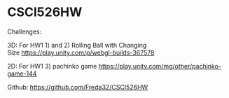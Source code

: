# CSCI526HW
Challenges:

3D: For HW1 1) and 2) Rolling Ball with Changing Size https://play.unity.com/p/webgl-builds-367578

2D: For HW1 3) pachinko game https://play.unity.com/mg/other/pachinko-game-144

Github: https://github.com/Freda32/CSCI526HW

